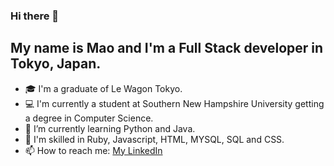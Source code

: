 ### Hi there 👋

## My name is Mao and I'm a Full Stack developer in Tokyo, Japan. 
- 🎓 I'm a graduate of Le Wagon Tokyo.
- 💻 I'm currently a student at Southern New Hampshire University getting a degree in Computer Science. 
- 🌱 I’m currently learning Python and Java.
- 🫡 I'm skilled in Ruby, Javascript, HTML, MYSQL, SQL and CSS.
- 📫 How to reach me: [My LinkedIn](https://www.linkedin.com/in/christiemao/)
